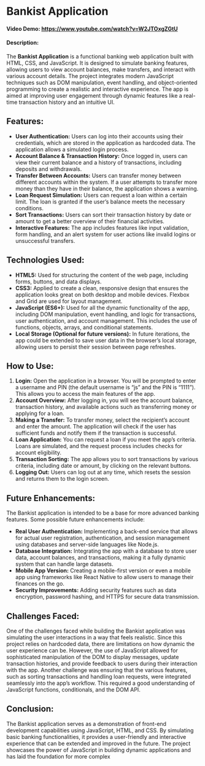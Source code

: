 # Bankist Application

#### Video Demo: https://www.youtube.com/watch?v=W2JTOxgZGtU

#### Description:

The **Bankist Application** is a functional banking web application built with HTML, CSS, and JavaScript. It is designed to simulate banking features, allowing users to view account balances, make transfers, and interact with various account details. The project integrates modern JavaScript techniques such as DOM manipulation, event handling, and object-oriented programming to create a realistic and interactive experience. The app is aimed at improving user engagement through dynamic features like a real-time transaction history and an intuitive UI.

## Features:

- **User Authentication:** Users can log into their accounts using their credentials, which are stored in the application as hardcoded data. The application allows a simulated login process.
- **Account Balance & Transaction History:** Once logged in, users can view their current balance and a history of transactions, including deposits and withdrawals.
- **Transfer Between Accounts:** Users can transfer money between different accounts within the system. If a user attempts to transfer more money than they have in their balance, the application shows a warning.
- **Loan Request Simulation:** Users can request a loan within a certain limit. The loan is granted if the user’s balance meets the necessary conditions.
- **Sort Transactions:** Users can sort their transaction history by date or amount to get a better overview of their financial activities.
- **Interactive Features:** The app includes features like input validation, form handling, and an alert system for user actions like invalid logins or unsuccessful transfers.

## Technologies Used:

- **HTML5:** Used for structuring the content of the web page, including forms, buttons, and data displays.
- **CSS3:** Applied to create a clean, responsive design that ensures the application looks great on both desktop and mobile devices. Flexbox and Grid are used for layout management.
- **JavaScript (ES6+):** Used for all the dynamic functionality of the app, including DOM manipulation, event handling, and logic for transactions, user authentication, and account management. This includes the use of functions, objects, arrays, and conditional statements.
- **Local Storage (Optional for future versions):** In future iterations, the app could be extended to save user data in the browser’s local storage, allowing users to persist their session between page refreshes.

## How to Use:

1. **Login:** Open the application in a browser. You will be prompted to enter a username and PIN (the default username is “js” and the PIN is “1111”). This allows you to access the main features of the app.
2. **Account Overview:** After logging in, you will see the account balance, transaction history, and available actions such as transferring money or applying for a loan.
3. **Making a Transfer:** To transfer money, select the recipient’s account and enter the amount. The application will check if the user has sufficient funds and notify them if the transaction is successful.
4. **Loan Application:** You can request a loan if you meet the app’s criteria. Loans are simulated, and the request process includes checks for account eligibility.
5. **Transaction Sorting:** The app allows you to sort transactions by various criteria, including date or amount, by clicking on the relevant buttons.
6. **Logging Out:** Users can log out at any time, which resets the session and returns them to the login screen.

## Future Enhancements:

The Bankist application is intended to be a base for more advanced banking features. Some possible future enhancements include:

- **Real User Authentication:** Implementing a back-end service that allows for actual user registration, authentication, and session management using databases and server-side languages like Node.js.
- **Database Integration:** Integrating the app with a database to store user data, account balances, and transactions, making it a fully dynamic system that can handle large datasets.
- **Mobile App Version:** Creating a mobile-first version or even a mobile app using frameworks like React Native to allow users to manage their finances on the go.
- **Security Improvements:** Adding security features such as data encryption, password hashing, and HTTPS for secure data transmission.

## Challenges Faced:

One of the challenges faced while building the Bankist application was simulating the user interactions in a way that feels realistic. Since this project relies on hardcoded data, there are limitations on how dynamic the user experience can be. However, the use of JavaScript allowed for sophisticated manipulation of the DOM to display messages, update transaction histories, and provide feedback to users during their interaction with the app.
Another challenge was ensuring that the various features, such as sorting transactions and handling loan requests, were integrated seamlessly into the app’s workflow. This required a good understanding of JavaScript functions, conditionals, and the DOM API.

## Conclusion:

The Bankist application serves as a demonstration of front-end development capabilities using JavaScript, HTML, and CSS. By simulating basic banking functionalities, it provides a user-friendly and interactive experience that can be extended and improved in the future. The project showcases the power of JavaScript in building dynamic applications and has laid the foundation for more complex
